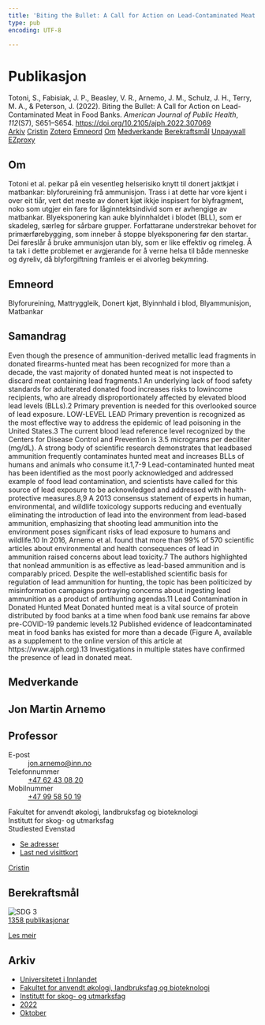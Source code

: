```yaml
---
title: 'Biting the Bullet: A Call for Action on Lead-Contaminated Meat in Food Banks'
type: pub
encoding: UTF-8

---
```

<h1>Publikasjon</h1>
<article id="csl-bib-container-PYSNS64N" class="csl-bib-container">
  <div class="csl-bib-body"> <div class="csl-entry">Totoni, S., Fabisiak, J. P., Beasley, V. R., Arnemo, J. M., Schulz, J. H., Terry, M. A., &#38; Peterson, J. (2022). Biting the Bullet: A Call for Action on Lead-Contaminated Meat in Food Banks. <i>American Journal of Public Health</i>, <i>112</i>(S7), S651–S654. <a href="https://doi.org/10.2105/ajph.2022.307069">https://doi.org/10.2105/ajph.2022.307069</a></div> </div>
  <div class="csl-bib-buttons">
    <a href="#taxonomy-article-PYSNS64N" alt="archive" class="csl-bib-button">Arkiv</a>
    <a href="https://app.cristin.no/results/show.jsf?id=2058507" alt="Cristin" class="csl-bib-button">Cristin</a>
    <a href="http://zotero.org/groups/5881554/items/PYSNS64N" alt="Zotero" class="csl-bib-button">Zotero</a>
    <a href="#keywords-article-PYSNS64N" alt="keywords" class="csl-bib-button">Emneord</a>
    <a href="#about-article-PYSNS64N" alt="about_pub" class="csl-bib-button">Om</a>
    <a href="#contributors-article-PYSNS64N" alt="contributors" class="csl-bib-button">Medverkande</a>
    <a href="#sdg-article-PYSNS64N" alt="sdg" class="csl-bib-button">Berekraftsmål</a>
    <a href="https://www.ncbi.nlm.nih.gov/pmc/articles/PMC9528652" alt="Unpaywall" class="csl-bib-button">Unpaywall</a>
    <a href="https://www.ncbi.nlm.nih.gov/pmc/articles/PMC9528652" alt="EZproxy" class="csl-bib-button">EZproxy</a>
  </div>
  <div id="csl-bib-meta-container-PYSNS64N"></div>
</article>
<div id="csl-bib-meta-PYSNS64N" class="csl-bib-meta">
  <article id="about-article-PYSNS64N" class="about_pub-article">
    <h1>Om</h1>
    Totoni et al. peikar på ein vesentleg helserisiko knytt til donert jaktkjøt i matbankar: blyforureining frå ammunisjon. Trass i at dette har vore kjent i over eit tiår, vert det meste av donert kjøt ikkje inspisert for blyfragment, noko som utgjer ein fare for låginntektsindivid som er avhengige av matbankar. Blyeksponering kan auke blyinnhaldet i blodet (BLL), som er skadeleg, særleg for sårbare grupper. Forfattarane understrekar behovet for primærførebygging, som inneber å stoppe blyeksponering før den startar. Dei føreslår å bruke ammunisjon utan bly, som er like effektiv og rimeleg. Å ta tak i dette problemet er avgjerande for å verne helsa til både menneske og dyreliv, då blyforgiftning framleis er ei alvorleg bekymring.
  </article>
  <article id="keywords-article-PYSNS64N" class="keywords-article">
    <h1>Emneord</h1>
    Blyforureining, Mattryggleik, Donert kjøt, Blyinnhald i blod, Blyammunisjon, Matbankar
  </article>
  <article id="abstract-article-PYSNS64N" class="abstract-article">
    <h1>Samandrag</h1>
    Even though the presence of ammunition-derived metallic lead fragments in donated firearms-hunted meat has been recognized for more than a decade, the vast majority of donated hunted meat is not inspected to discard meat containing lead fragments.1 An underlying lack of food safety standards for adulterated donated food increases risks to lowincome recipients, who are already disproportionately affected by elevated blood lead levels (BLLs).2 Primary prevention is needed for this overlooked source of lead exposure. LOW-LEVEL LEAD Primary prevention is recognized as the most effective way to address the epidemic of lead poisoning in the United States.3 The current blood lead reference level recognized by the Centers for Disease Control and Prevention is 3.5 micrograms per deciliter (mg/dL). A strong body of scientific research demonstrates that leadbased ammunition frequently contaminates hunted meat and increases BLLs of humans and animals who consume it.1,7-9 Lead-contaminated hunted meat has been identified as the most poorly acknowledged and addressed example of food lead contamination, and scientists have called for this source of lead exposure to be acknowledged and addressed with health-protective measures.8,9 A 2013 consensus statement of experts in human, environmental, and wildlife toxicology supports reducing and eventually eliminating the introduction of lead into the environment from lead-based ammunition, emphasizing that shooting lead ammunition into the environment poses significant risks of lead exposure to humans and wildlife.10 In 2016, Arnemo et al. found that more than 99% of 570 scientific articles about environmental and health consequences of lead in ammunition raised concerns about lead toxicity.7 The authors highlighted that nonlead ammunition is as effective as lead-based ammunition and is comparably priced. Despite the well-established scientific basis for regulation of lead ammunition for hunting, the topic has been politicized by misinformation campaigns portraying concerns about ingesting lead ammunition as a product of antihunting agendas.11 Lead Contamination in Donated Hunted Meat Donated hunted meat is a vital source of protein distributed by food banks at a time when food bank use remains far above pre-COVID-19 pandemic levels.12 Published evidence of leadcontaminated meat in food banks has existed for more than a decade (Figure A, available as a supplement to the online version of this article at https://www.ajph.org).13 Investigations in multiple states have confirmed the presence of lead in donated meat.
  </article>
  <article id="contributors-article-PYSNS64N" class="contributors-article">
    <h1>Medverkande</h1>
    <div class="personas"> <div class="vrtx-hinn-person-card"> <div class="photo"> <i class="lar la-user-circle missing-person"></i> </div> <div class="info"> <hgroup><h1>Jon Martin Arnemo</h1> <h2>Professor</h2> </hgroup><dl> <dt>E-post</dt> <dd> <a href="mailto:jon.arnemo@inn.no">jon.arnemo@inn.no</a> </dd> <dt>Telefonnummer</dt> <dd><a href="tel:+4762430820"> +47 62 43 08 20 </a></dd> <dt>Mobilnummer</dt> <dd><a href="tel:+4799585019"> +47 99 58 50 19 </a></dd> </dl> <p> Fakultet for anvendt økologi, landbruksfag og bioteknologi<br> Institutt for skog- og utmarksfag<br> Studiested Evenstad </p> <ul class="vrtx-hinn-links"> <li><a href="https://www.inn.no/finn-en-ansatt/jon-arnemo.html#vrtx-hinn-addresses">Se adresser</a></li> <li><a href="https://www.inn.no/finn-en-ansatt/jon-arnemo.html?vrtx=vcf">Last ned visittkort</a></li> </ul> </div> </div> <a href="https://app.cristin.no/persons/show.jsf?id=328246" alt="Cristin URL" class="personas-cristin">Cristin</a> </div>
  </article>
  <article id="sdg-article-PYSNS64N" class="sdg-article">
    <h1>Berekraftsmål</h1>
    <div class="sdg-container"><div id="sdg3" class="sdg">
        <img src="{{< params subfolder >}}images/sdg/sdg03_nn.png" class="image" alt="SDG 3">
        <div class="sdg-overlay">
          <a href="{{< params subfolder >}}nn/archive/?sdg=3#archive" class="sdg-publication-count"><span>1358</span> publikasjonar</a>
          <p><a href="https://fn.no/om-fn/fns-baerekraftsmaal/god-helse-og-livskvalitet?lang=nno-NO" class="sdg-read-more">Les meir</a></p>
        </div>
      </div></div>
  </article>
  <article id="taxonomy-article-PYSNS64N" class="taxonomy-article">
    <h1>Arkiv</h1>
    <ul>
      <li><a href="{{< params subfolder >}}nn/archive/?key=3DCRN523">Universitetet i Innlandet</a></li>
      <li><a href="{{< params subfolder >}}nn/archive/?key=T77LXH6D">Fakultet for anvendt økologi, landbruksfag og bioteknologi</a></li>
      <li><a href="{{< params subfolder >}}nn/archive/?key=7TRARPE3">Institutt for skog- og utmarksfag</a></li>
      <li><a href="{{< params subfolder >}}nn/archive/?key=H9K9UC39">2022</a></li>
      <li><a href="{{< params subfolder >}}nn/archive/?key=D6AN988W">Oktober</a></li>
    </ul>
  </article>
</div>
